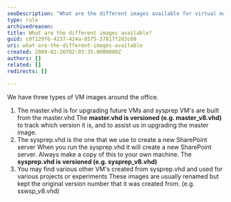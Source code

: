```yaml
---
seoDescription: "What are the different images available for virtual machine deployment and SharePoint server setup?"
type: rule
archivedreason: 
title: What are the different images available?
guid: c0f129f6-4237-424a-8575-37817f283c60
uri: what-are-the-different-images-available
created: 2009-02-26T02:03:35.0000000Z
authors: []
related: []
redirects: []

---
```


We have three types of VM images around the office.

1. The master.vhd is for upgrading future VMs and sysprep VM's are built from the master.vhd
The  **master.vhd is versioned (e.g. master\_v8.vhd)** to track which version it is, and to assist us in upgrading the master image.
2. The sysprep.vhd is the one that we use to create a new SharePoint server 
When you run the sysprep.vhd it will create a new SharePoint server. Always make a copy of this to your own machine. The  **sysprep.vhd is versioned (e.g. sysprep\_v8.vhd)**
3. You may find various other VM's created from sysprep.vhd and used for various projects or experiments
These images are usually renamed but kept the original version number that it was created from. (e.g. sswsp\_v8.vhd)


<!--endintro-->
